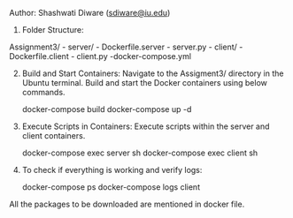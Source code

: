 
Author: Shashwati Diware (sdiware@iu.edu)

1. Folder Structure:

Assignment3/
	- server/
   		- Dockerfile.server
   		- server.py
	- client/
   		- Dockerfile.client
   		- client.py
	-docker-compose.yml

2. Build and Start Containers:
	Navigate to the Assigment3/ directory in the Ubuntu terminal.
    Build and start the Docker containers using below commands.

	docker-compose build
	docker-compose up -d

3. Execute Scripts in Containers:
   Execute scripts within the server and client containers.

   docker-compose exec server sh
   docker-compose exec client sh

4. To check if everything is working and verify logs:

   docker-compose ps
   docker-compose logs client

All the packages to be downloaded are mentioned in docker file.




